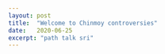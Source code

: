 ```yaml
---
layout: post
title:  "Welcome to Chinmoy controversies"
date:   2020-06-25
excerpt: "path talk sri"
---
```

